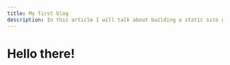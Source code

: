 ```yaml
---
title: My first blog
description: In this article I will talk about building a static site generator
---
```


# Hello there!